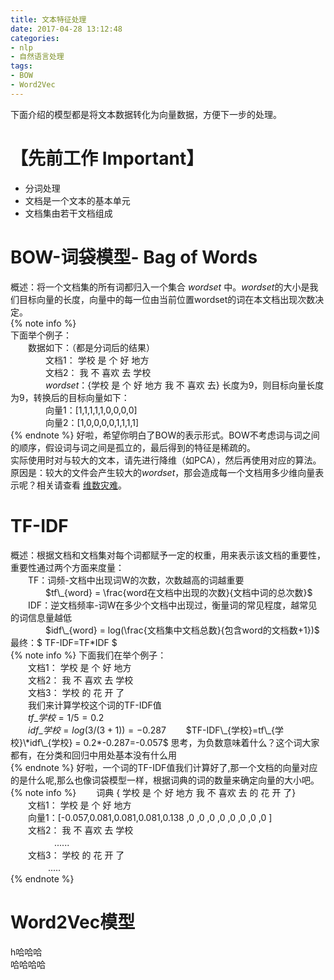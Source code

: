 ```yaml
---
title: 文本特征处理
date: 2017-04-28 13:12:48
categories:
- nlp
- 自然语言处理
tags:
- BOW
- Word2Vec
---
```


下面介绍的模型都是将文本数据转化为向量数据，方便下一步的处理。

【先前工作 Important】
================
- 分词处理
- 文档是一个文本的基本单元
- 文档集由若干文档组成

BOW-词袋模型- Bag of Words
=================
概述：将一个文档集的所有词都归入一个集合 *wordset* 中。*wordset*的大小是我们目标向量的长度，向量中的每一位由当前位置wordset的词在本文档出现次数决定。  
{% note info %}  
下面举个例子：  
　　数据如下：（都是分词后的结果）  
　　　　文档1： 学校 是 个 好 地方  
　　　　文档2： 我 不 喜欢 去 学校   
　　　　*wordset*：{学校 是 个 好 地方 我 不 喜欢 去} 长度为9，则目标向量长度为9，转换后的目标向量如下：  
　　　　向量1：[1,1,1,1,1,0,0,0,0]  
　　　　向量2：[1,0,0,0,0,1,1,1,1]  
{% endnote %}
 好啦，希望你明白了BOW的表示形式。BOW不考虑词与词之间的顺序，假设词与词之间是孤立的，最后得到的特征是稀疏的。  
 实际使用时对与较大的文本，请先进行降维（如PCA），然后再使用对应的算法。原因是：较大的文件会产生较大的*wordset*，那会造成每一个文档用多少维向量表示呢？相关请查看 [维数灾难](https://zh.wikipedia.org/wiki/%E7%BB%B4%E6%95%B0%E7%81%BE%E9%9A%BE)。

TF-IDF
=================

概述：根据文档和文档集对每个词都赋予一定的权重，用来表示该文档的重要性，重要性通过两个方面来度量：  
　　TF：词频-文档中出现词W的次数，次数越高的词越重要  
　　　　$tf\_{word} = \frac{word在文档中出现的次数}{文档中词的总次数}$  
　　IDF：逆文档频率-词W在多少个文档中出现过，衡量词的常见程度，越常见的词信息量越低  
　　　　$idf\_{word} = log(\frac{文档集中文档总数}{包含word的文档数+1})$  
最终：$ TF-IDF=TF*IDF $  
{% note info %}
下面我们在举个例子：  
　　文档1： 学校 是 个 好 地方  
　　文档2： 我 不 喜欢 去 学校   
　　文档3： 学校 的 花 开 了   
　　我们来计算学校这个词的TF-IDF值  
　　$tf\_{学校}=1/5=0.2$  
　　$idf\_{学校}=log(3/(3+1))=-0.287$
　　$TF-IDF\_{学校}=tf\_{学校}\*idf\_{学校} = 0.2*-0.287=-0.057$ 思考，为负数意味着什么？这个词大家都有，在分类和回归中用处基本没有什么用  
{% endnote %}
好啦，一个词的TF-IDF值我们计算好了,那一个文档的向量对应的是什么呢,那么也像词袋模型一样，根据词典的词的数量来确定向量的大小吧。  
{% note info %}
　　词典 {   学校   是    个     好    地方  我  不  喜欢 去  的 花   开 了}  
　　文档1：  学校   是    个     好    地方  
　　向量1：[-0.057,0.081,0.081,0.081,0.138  ,0  ,0  ,0   ,0 ,0  ,0 ,0  ,0 ]  
　　文档2： 我 不 喜欢 去 学校  
　　　　　......   
　　文档3： 学校 的 花 开 了   
　　　　  .....  
{% endnote %}  

Word2Vec模型  
=================


h哈哈哈  
哈哈哈哈